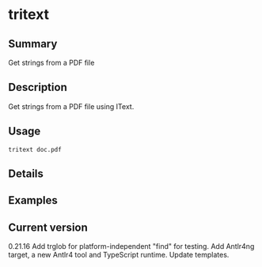 # tritext

## Summary

Get strings from a PDF file

## Description

Get strings from a PDF file using IText.

## Usage

    tritext doc.pdf

## Details

## Examples

## Current version

0.21.16 Add trglob for platform-independent "find" for testing. Add Antlr4ng target, a new Antlr4 tool and TypeScript runtime. Update templates.
